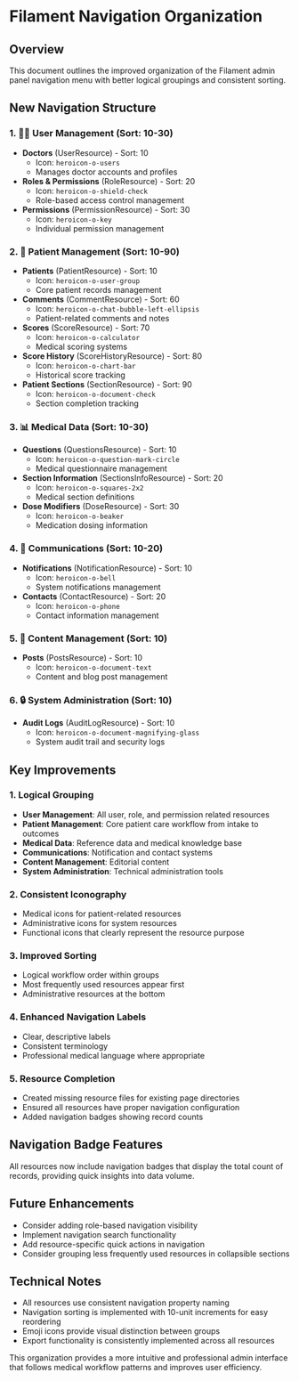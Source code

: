 # Filament Navigation Organization

## Overview
This document outlines the improved organization of the Filament admin panel navigation menu with better logical groupings and consistent sorting.

## New Navigation Structure

### 1. 👨‍⚕️ User Management (Sort: 10-30)
- **Doctors** (UserResource) - Sort: 10
  - Icon: `heroicon-o-users`
  - Manages doctor accounts and profiles
- **Roles & Permissions** (RoleResource) - Sort: 20
  - Icon: `heroicon-o-shield-check`
  - Role-based access control management
- **Permissions** (PermissionResource) - Sort: 30
  - Icon: `heroicon-o-key`
  - Individual permission management

### 2. 🏥 Patient Management (Sort: 10-90)
- **Patients** (PatientResource) - Sort: 10
  - Icon: `heroicon-o-user-group`
  - Core patient records management
- **Comments** (CommentResource) - Sort: 60
  - Icon: `heroicon-o-chat-bubble-left-ellipsis`
  - Patient-related comments and notes
- **Scores** (ScoreResource) - Sort: 70
  - Icon: `heroicon-o-calculator`
  - Medical scoring systems
- **Score History** (ScoreHistoryResource) - Sort: 80
  - Icon: `heroicon-o-chart-bar`
  - Historical score tracking
- **Patient Sections** (SectionResource) - Sort: 90
  - Icon: `heroicon-o-document-check`
  - Section completion tracking

### 3. 📊 Medical Data (Sort: 10-30)
- **Questions** (QuestionsResource) - Sort: 10
  - Icon: `heroicon-o-question-mark-circle`
  - Medical questionnaire management
- **Section Information** (SectionsInfoResource) - Sort: 20
  - Icon: `heroicon-o-squares-2x2`
  - Medical section definitions
- **Dose Modifiers** (DoseResource) - Sort: 30
  - Icon: `heroicon-o-beaker`
  - Medication dosing information

### 4. 📢 Communications (Sort: 10-20)
- **Notifications** (NotificationResource) - Sort: 10
  - Icon: `heroicon-o-bell`
  - System notifications management
- **Contacts** (ContactResource) - Sort: 20
  - Icon: `heroicon-o-phone`
  - Contact information management

### 5. 📝 Content Management (Sort: 10)
- **Posts** (PostsResource) - Sort: 10
  - Icon: `heroicon-o-document-text`
  - Content and blog post management

### 6. 🔒 System Administration (Sort: 10)
- **Audit Logs** (AuditLogResource) - Sort: 10
  - Icon: `heroicon-o-document-magnifying-glass`
  - System audit trail and security logs

## Key Improvements

### 1. Logical Grouping
- **User Management**: All user, role, and permission related resources
- **Patient Management**: Core patient care workflow from intake to outcomes
- **Medical Data**: Reference data and medical knowledge base
- **Communications**: Notification and contact systems
- **Content Management**: Editorial content
- **System Administration**: Technical administration tools

### 2. Consistent Iconography
- Medical icons for patient-related resources
- Administrative icons for system resources
- Functional icons that clearly represent the resource purpose

### 3. Improved Sorting
- Logical workflow order within groups
- Most frequently used resources appear first
- Administrative resources at the bottom

### 4. Enhanced Navigation Labels
- Clear, descriptive labels
- Consistent terminology
- Professional medical language where appropriate

### 5. Resource Completion
- Created missing resource files for existing page directories
- Ensured all resources have proper navigation configuration
- Added navigation badges showing record counts

## Navigation Badge Features
All resources now include navigation badges that display the total count of records, providing quick insights into data volume.

## Future Enhancements
- Consider adding role-based navigation visibility
- Implement navigation search functionality
- Add resource-specific quick actions in navigation
- Consider grouping less frequently used resources in collapsible sections

## Technical Notes
- All resources use consistent navigation property naming
- Navigation sorting is implemented with 10-unit increments for easy reordering
- Emoji icons provide visual distinction between groups
- Export functionality is consistently implemented across all resources

This organization provides a more intuitive and professional admin interface that follows medical workflow patterns and improves user efficiency.
